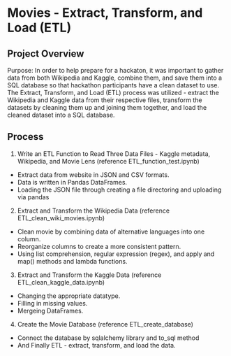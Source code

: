 # Movies - Extract, Transform, and Load (ETL)

## Project Overview

Purpose: In order to help prepare for a hackaton, it was important to gather data from both Wikipedia and Kaggle, combine them, and save them into a SQL database so that hackathon participants have a clean dataset to use. The Extract, Transform, and Load (ETL) process was utilized - extract the Wikipedia and Kaggle data from their respective files, transform the datasets by cleaning them up and joining them together, and load the cleaned dataset into a SQL database.

## Process

1. Write an ETL Function to Read Three Data Files - Kaggle metadata, Wikipedia, and Movie Lens (reference ETL_function_test.ipynb)
*  Extract data from website in JSON and CSV formats.
*  Data is written in Pandas DataFrames.
*  Loading the JSON file through creating a file directoring and uploading via pandas

2. Extract and Transform the Wikipedia Data (reference ETL_clean_wiki_movies.ipynb)
* Clean movie by combining data of alternative languages into one column.
* Reorganize columns to create a more consistent pattern.
* Using list comprehension, regular expression (regex), and apply and map() methods and lambda functions.

3. Extract and Transform the Kaggle Data (reference ETL_clean_kaggle_data.ipynb)
* Changing the appropriate datatype.
* Filling in missing values.
* Mergeing DataFrames.

4. Create the Movie Database (reference ETL_create_database)
* Connect the database by sqlalchemy library and to_sql method
* And Finally ETL - extract, transform, and load the data. 
